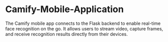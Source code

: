 # Camify-Mobile-Application
The Camify mobile app connects to the Flask backend to enable real-time face recognition on the go. It allows users to stream video, capture frames, and receive recognition results directly from their devices.
